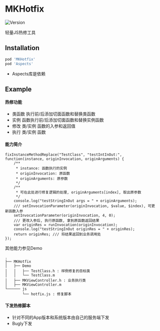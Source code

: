 # MKHotfix

![Version](https://img.shields.io/badge/version-1.0.1-blue.svg)

轻量JS热修工具

## Installation

```ruby
pod 'MKHotfix'
pod 'Aspects' 
```
* Aspects库是依赖


## Example

#### 热修功能

* 类函数 执行前/后添加切面函数和替换类函数
* 实例 函数执行前/后添加切面函数和替换实例函数
* 修改 类/实例 函数的入参和返回值
* 执行 类/实例 函数

#### 能力简介

```
fixInstanceMethodReplace("TestClass", "testIntInOut:", function(instance, originInvocation, originArguments) {
    /**
     * instance: 函数执行的实例
     * originInvocation: 原函数
     * originArguments: 原参数
     */
    /**
     * 可在此处进行修复逻辑的处理, originArguments[index], 取出原参数
     */
    console.log("testStringInOut args = " + originArguments);
    /// setInvocationParameter(originInvocation, $value, $index), 可更新函数入参
    setInvocationParameter(originInvocation, 4, 0);
    /// 更改入参后, 执行原函数, 拿到原函数返回结果
    var originRes = runInvocation(originInvocation);
    console.log("testStringInOut originRes = " + originRes);
    return originRes; /// 将结果返回到业务调用处
});
```

其他能力参见Demo

```
.
├── MKHotfix
│   ├── Demo
│   │   ├── TestClass.h : 样例修复的目标类
│   │   └── TestClass.m
│   ├── MKViewController.h : 业务执行类
│   ├── MKViewController.m
└────── js
        └── hotfix.js : 修复脚本
```

#### 下发热修脚本

* 针对不同的App版本和系统版本由自己的服务端下发
* Bugly下发
